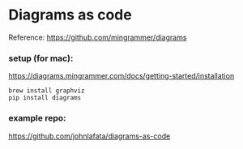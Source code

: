 # Diagrams as code
Reference:
https://github.com/mingrammer/diagrams 

### setup (for mac):
https://diagrams.mingrammer.com/docs/getting-started/installation

```
brew install graphviz
pip install diagrams

```

### example repo:
https://github.com/johnlafata/diagrams-as-code